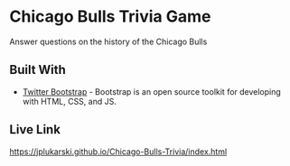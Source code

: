 # Chicago Bulls Trivia Game

Answer questions on the history of the Chicago Bulls

## Built With

* [Twitter Bootstrap](https://getbootstrap.com/) - Bootstrap is an open source toolkit for developing with HTML, CSS, and JS.

## Live Link

https://jplukarski.github.io/Chicago-Bulls-Trivia/index.html